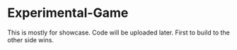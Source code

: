 # Experimental-Game
This is mostly for showcase. Code will be uploaded later. First to build to the other side wins.

